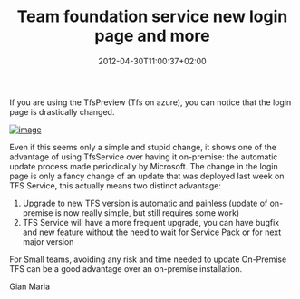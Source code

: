 ﻿---
title: "Team foundation service new login page and more"
description: ""
date: 2012-04-30T11:00:37+02:00
draft: false
tags: [Team Foundation Server]
categories: [Tfs]
---
If you are using the TfsPreview (Tfs on azure), you can notice that the login page is drastically changed.

[![image](https://www.codewrecks.com/blog/wp-content/uploads/2012/04/image_thumb4.png "image")](https://www.codewrecks.com/blog/wp-content/uploads/2012/04/image5.png)

Even if this seems only a simple and stupid change, it shows one of the advantage of using TfsService over having it on-premise: the automatic update process made periodically by Microsoft. The change in the login page is only a fancy change of an update that was deployed last week on TFS Service, this actually means two distinct advantage:

1. Upgrade to new TFS version is automatic and painless (update of on-premise is now really simple, but still requires some work)
2. TFS Service will have a more frequent upgrade, you can have bugfix and new feature without the need to wait for Service Pack or for next major version

For Small teams, avoiding any risk and time needed to update On-Premise TFS can be a good advantage over an on-premise installation.

Gian Maria
